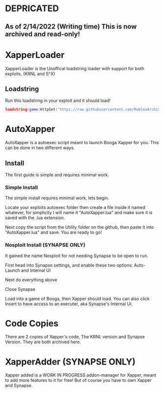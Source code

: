 # DEPRICATED
## As of 2/14/2022 (Writing time) This is now archived and read-only!

# XapperLoader

XapperLoader is the Unoffical loadstring loader with support for both exploits. (KRNL and S^X)



## Loadstring

Run this loadstring in your exploit and it should load!

```lua
loadstring(game:HttpGet("https://raw.githubusercontent.com/RobloxArchiver/Xapper-Addon-Loader/main/Utility/XapperLoader.lua", true))()
```

# AutoXapper

AutoXapper is a autoexec script meant to launch Booga Xapper for you. This can be done in two different ways. 
## Install

The first guide is simple and requires minimal work. 

### Simple Install

The simple install requires minimal work, lets begin. 

Locate your exploits autoexec folder then create a file inside it named whatever, for simplicity I will name it "AutoXapper.lua" and make sure it is saved with the .lua extension. 

Next copy the script from the Utility folder on the github, then paste it into "AutoXapper.lua" and save. You are ready to go!

### Nosploit Install (SYNAPSE ONLY)

It gained the name Nosploit for not needing Synapse to be open to run. 

First head into Synapse settings, and enable these two options: Auto-Launch and Internal UI 

Next do everything above

Close Synapse

Load into a game of Booga, then Xapper should load. You can also click Insert to have access to an executer, aka Synapse's Internal UI.
# Code Copies

There are 2 copies of Xapper's code, The KRNL version and Synapse Version. They are both archived here.

# XapperAdder (SYNAPSE ONLY)

Xapper added is a WORK IN PROGRESS addon-manager for Xapper, meant to add more features to it for free! But of course you have to own Xapper and Synapse. 
